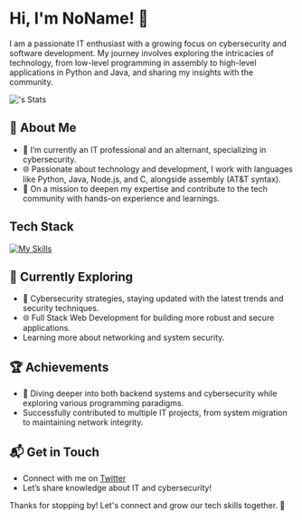 # Hi, I'm NoName! 👋

I am a passionate IT enthusiast with a growing focus on cybersecurity and software development. My journey involves exploring the intricacies of technology, from low-level programming in assembly to high-level applications in Python and Java, and sharing my insights with the community.

![<username>'s Stats](https://github-readme-stats.vercel.app/api?username=<username>&theme=vue-dark&show_icons=true&hide_border=true&count_private=true)

## 🚀 About Me

- 🔭 I’m currently an IT professional and an alternant, specializing in cybersecurity.
- 🌐 Passionate about technology and development, I work with languages like Python, Java, Node.js, and C, alongside assembly (AT&T syntax).
- 📝 On a mission to deepen my expertise and contribute to the tech community with hands-on experience and learnings.

## Tech Stack
[![My Skills](https://skillicons.dev/icons?i=python,java,nodejs,c,assembly)](https://skillicons.dev)

## 🌱 Currently Exploring

- 🚀 Cybersecurity strategies, staying updated with the latest trends and security techniques.
- 🌐 Full Stack Web Development for building more robust and secure applications.
- Learning more about networking and system security.

## 🏆 Achievements

- 🌟 Diving deeper into both backend systems and cybersecurity while exploring various programming paradigms.
- Successfully contributed to multiple IT projects, from system migration to maintaining network integrity.

## 📬 Get in Touch

- Connect with me on [Twitter](https://twitter.com/introvertedbot)
- Let’s share knowledge about IT and cybersecurity!

Thanks for stopping by! Let's connect and grow our tech skills together. 🚀

<!--
- 🔭 I’m currently working on ...
- 🌱 I’m currently learning ...
- 👯 I’m looking to collaborate on ...
- 🤔 I’m looking for help with ...
- 💬 Ask me about ...
- 📫 How to reach me: ...
- 😄 Pronouns: ...
- ⚡ Fun fact: ...
-->
